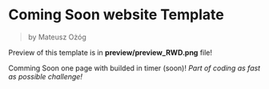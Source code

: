 # Coming Soon website Template
>by Mateusz Ożóg

Preview of this template is in **preview/preview_RWD.png** file!

Comming Soon one page with builded in timer (soon)!
*Part of coding as fast as possible challenge!*
